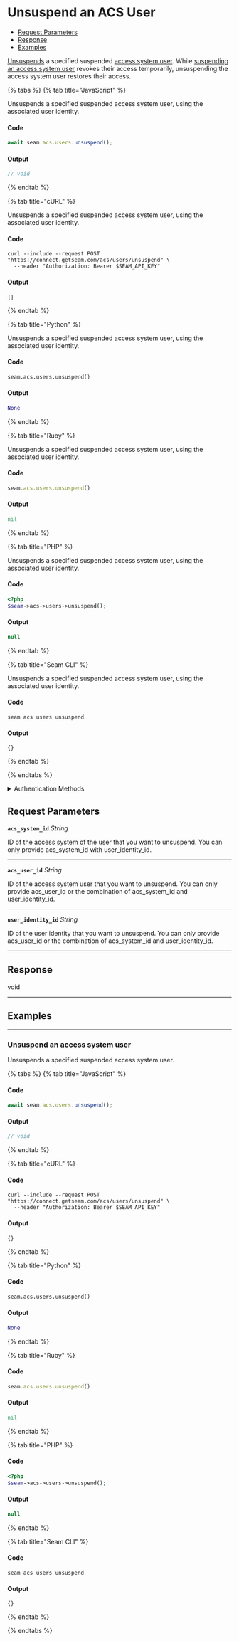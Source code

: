 # Unsuspend an ACS User

- [Request Parameters](#request-parameters)
- [Response](#response)
- [Examples](#examples)

[Unsuspends](https://docs.seam.co/latest/capability-guides/access-systems/user-management/suspending-and-unsuspending-users#unsuspend-an-acs-user) a specified suspended [access system user](https://docs.seam.co/latest/capability-guides/access-systems/user-management). While [suspending an access system user](https://docs.seam.co/latest/api/acs/users/suspend) revokes their access temporarily, unsuspending the access system user restores their access.


{% tabs %}
{% tab title="JavaScript" %}

Unsuspends a specified suspended access system user, using the associated user identity.

#### Code

```javascript
await seam.acs.users.unsuspend();
```

#### Output

```javascript
// void
```
{% endtab %}

{% tab title="cURL" %}

Unsuspends a specified suspended access system user, using the associated user identity.

#### Code

```curl
curl --include --request POST "https://connect.getseam.com/acs/users/unsuspend" \
  --header "Authorization: Bearer $SEAM_API_KEY"
```

#### Output

```curl
{}
```
{% endtab %}

{% tab title="Python" %}

Unsuspends a specified suspended access system user, using the associated user identity.

#### Code

```python
seam.acs.users.unsuspend()
```

#### Output

```python
None
```
{% endtab %}

{% tab title="Ruby" %}

Unsuspends a specified suspended access system user, using the associated user identity.

#### Code

```ruby
seam.acs.users.unsuspend()
```

#### Output

```ruby
nil
```
{% endtab %}

{% tab title="PHP" %}

Unsuspends a specified suspended access system user, using the associated user identity.

#### Code

```php
<?php
$seam->acs->users->unsuspend();
```

#### Output

```php
null
```
{% endtab %}

{% tab title="Seam CLI" %}

Unsuspends a specified suspended access system user, using the associated user identity.

#### Code

```seam_cli
seam acs users unsuspend
```

#### Output

```seam_cli
{}
```
{% endtab %}

{% endtabs %}


<details>

<summary>Authentication Methods</summary>

- API key
- Personal access token
  <br>Must also include the `seam-workspace` header in the request.

To learn more, see [Authentication](https://docs.seam.co/latest/api/authentication).
</details>

## Request Parameters

**`acs_system_id`** *String*

ID of the access system of the user that you want to unsuspend. You can only provide acs_system_id with user_identity_id.

---

**`acs_user_id`** *String*

ID of the access system user that you want to unsuspend. You can only provide acs_user_id or the combination of acs_system_id and user_identity_id.

---

**`user_identity_id`** *String*

ID of the user identity that you want to unsuspend. You can only provide acs_user_id or the combination of acs_system_id and user_identity_id.

---


## Response

void


---

## Examples

---

### Unsuspend an access system user

Unsuspends a specified suspended access system user.

{% tabs %}
{% tab title="JavaScript" %}



#### Code

```javascript
await seam.acs.users.unsuspend();
```

#### Output

```javascript
// void
```
{% endtab %}

{% tab title="cURL" %}



#### Code

```curl
curl --include --request POST "https://connect.getseam.com/acs/users/unsuspend" \
  --header "Authorization: Bearer $SEAM_API_KEY"
```

#### Output

```curl
{}
```
{% endtab %}

{% tab title="Python" %}



#### Code

```python
seam.acs.users.unsuspend()
```

#### Output

```python
None
```
{% endtab %}

{% tab title="Ruby" %}



#### Code

```ruby
seam.acs.users.unsuspend()
```

#### Output

```ruby
nil
```
{% endtab %}

{% tab title="PHP" %}



#### Code

```php
<?php
$seam->acs->users->unsuspend();
```

#### Output

```php
null
```
{% endtab %}

{% tab title="Seam CLI" %}



#### Code

```seam_cli
seam acs users unsuspend
```

#### Output

```seam_cli
{}
```
{% endtab %}

{% endtabs %}
